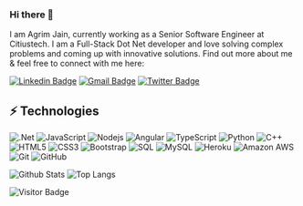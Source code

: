 ### Hi there 👋

I am Agrim Jain, currently working as a Senior Software Engineer at Citiustech. I am a Full-Stack Dot Net developer and love solving complex problems and coming up with innovative solutions.
Find out more about me & feel free to connect with me here:

[![Linkedin Badge](https://img.shields.io/badge/-Agrim-blue?style=flat-square&logo=Linkedin&logoColor=white&link=https://www.linkedin.com/in/agrimjain/)](https://www.linkedin.com/in/agrimjain/)
[![Gmail Badge](https://img.shields.io/badge/-agrimjain27@gmail.com-c14438?style=flat-square&logo=Gmail&logoColor=white&link=mailto:agrimjain27@gmail.com)](mailto:agrimjain27@gmail.com)
[![Twitter Badge](https://img.shields.io/twitter/follow/:@14agrim)](https://twitter.com/14agrim)


## ⚡ Technologies

![.Net](https://img.shields.io/badge/-DotNet-black?style=flat-square&logo=DotNet)
![JavaScript](https://img.shields.io/badge/-JavaScript-black?style=flat-square&logo=javascript)
![Nodejs](https://img.shields.io/badge/-Nodejs-black?style=flat-square&logo=Node.js)
![Angular](https://img.shields.io/badge/-Angular-black?style=flat-square&logo=angular)
![TypeScript](https://img.shields.io/badge/-TypeScript-007ACC?style=flat-square&logo=typescript)
![Python](https://img.shields.io/badge/-Python-black?style=flat-square&logo=Python)
![C++](https://img.shields.io/badge/-C++-00599C?style=flat-square&logo=c)
![HTML5](https://img.shields.io/badge/-HTML5-E34F26?style=flat-square&logo=html5&logoColor=white)
![CSS3](https://img.shields.io/badge/-CSS3-1572B6?style=flat-square&logo=css3)
![Bootstrap](https://img.shields.io/badge/-Bootstrap-563D7C?style=flat-square&logo=bootstrap)
![SQL](https://img.shields.io/badge/-SQL-336791?style=flat-square&logo=sql)
![MySQL](https://img.shields.io/badge/-MySQL-black?style=flat-square&logo=mysql)
![Heroku](https://img.shields.io/badge/-Heroku-430098?style=flat-square&logo=heroku)
![Amazon AWS](https://img.shields.io/badge/Amazon%20AWS-232F3E?style=flat-square&logo=amazon-aws)
![Git](https://img.shields.io/badge/-Git-black?style=flat-square&logo=git)
![GitHub](https://img.shields.io/badge/-GitHub-181717?style=flat-square&logo=github)


![Github Stats](https://github-readme-stats.vercel.app/api?username=androninja&count_private=true&show_icons=true&include_all_commits=true)
![Top Langs](https://github-readme-stats.vercel.app/api/top-langs/?username=androninja&hide=TeX&layout=compact)

![Visitor Badge](https://visitor-badge.laobi.icu/badge?page_id=androninja.androninja)
